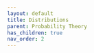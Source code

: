 ```yaml
---
layout: default
title: Distributions
parent: Probability Theory
has_children: true
nav_order: 2
---
```

